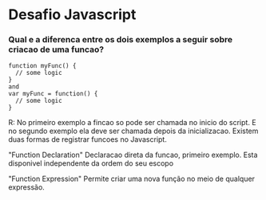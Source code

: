 # Desafio Javascript
### Qual e a diferenca entre os dois exemplos a seguir sobre criacao de uma funcao?
```
function myFunc() {
  // some logic
}
and
var myFunc = function() {
  // some logic
}
```
R: No primeiro exemplo a fincao so pode ser chamada no inicio do script. E no segundo exemplo ela deve ser chamada depois da inicializacao. Existem duas formas de registrar funcoes no Javascript.

"Function Declaration"
Declaracao direta da funcao, primeiro exemplo. Esta disponivel independente da ordem do seu escopo

"Function Expression"
Permite criar uma nova função no meio de qualquer expressão.


